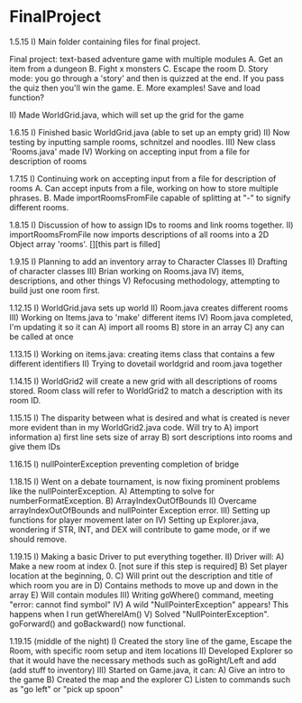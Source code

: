 FinalProject
============

1.5.15
I) Main folder containing files for final project.

Final project: text-based adventure game with multiple modules
A. Get an item from a dungeon
B. Fight x monsters
C. Escape the room
D. Story mode: you go through a 'story' and then is quizzed at the end. If you pass the quiz then you'll win the game.
E. More examples!
Save and load function?

II) Made WorldGrid.java, which will set up the grid for the game 

1.6.15
I) Finished basic WorldGrid.java (able to set up an empty grid)
II) Now testing by inputting sample rooms, schnitzel and noodles. 
III) New class 'Rooms.java' made 
IV) Working on accepting input from a file for description of rooms 

1.7.15
I) Continuing work on accepting input from a file for description of rooms 
A. Can accept inputs from a file, working on how to store multiple phrases. 
B. Made importRoomsFromFile capable of splitting at "-" to signify different rooms. 

1.8.15
I) Discussion of how to assign IDs to rooms and link rooms together. 
II) importRoomsFromFile now imports descriptions of all rooms into a 2D Object array 'rooms'. [][this part is filled]

1.9.15
I) Planning to add an inventory array to Character Classes
II) Drafting of character classes
III) Brian working on Rooms.java
IV) items, descriptions, and other things 
V) Refocusing methodology, attempting to build just one room first.

1.12.15
I) WorldGrid.java sets up world
II) Room.java creates different rooms
III) Working on Items.java to 'make' different items 
IV) Room.java completed, I'm updating it so it can A) import all rooms B) store in an array C) any can be called at once 

1.13.15
I) Working on items.java: creating items class that contains a few different identifiers 
II) Trying to dovetail worldgrid and room.java together

1.14.15
I) WorldGrid2 will create a new grid with all descriptions of rooms stored. Room class will refer to WorldGrid2 to match a description with its room ID. 

1.15.15
I) The disparity between what is desired and what is created is never more evident than in my WorldGrid2.java code. Will try to A) import information a) first line sets size of array B) sort descriptions into rooms and give them IDs

1.16.15
I) nullPointerException preventing completion of bridge

1.18.15 
I) Went on a debate tournament, is now fixing prominent problems like the nullPointerException.
A) Attempting to solve for numberFormatException. 
B) ArrayIndexOutOfBounds
II) Overcame arrayIndexOutOfBounds and nullPointer Exception error. 
III) Setting up functions for player movement later on 
IV) Setting up Explorer.java, wondering if STR, INT, and DEX will contribute to game mode, or if we should remove. 

1.19.15 
I) Making a basic Driver to put everything together. 
II) Driver will:
A) Make a new room at index 0. [not sure if this step is required]
B) Set player location at the beginning, 0.
C) Will print out the description and title of which room you are in
D) Contains methods to move up and down in the array
E) Will contain modules 
III) Writing goWhere() command, meeting "error: cannot find symbol"
IV) A wild "NullPointerException" appears! This happens when I run getWhereIAm()
V) Solved "NullPointerException". goForward() and goBackward() now functional. 

1.19.15 (middle of the night)
I) Created the story line of the game, Escape the Room, with specific room setup and item locations
II) Developed Explorer so that it would have the necessary methods such as goRight/Left and add (add stuff to inventory)
III) Started on Game.java, it can:
A) Give an intro to the game
B) Created the map and the explorer
C) Listen to commands such as "go left" or "pick up spoon"

